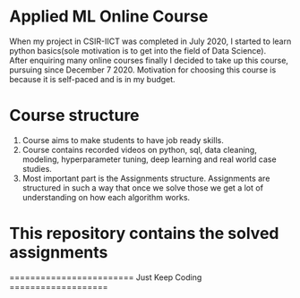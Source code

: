 # Applied ML Online Course <br>
When my project in CSIR-IICT was completed in July 2020, I started to learn python basics(sole motivation is to get into the field of Data Science).<br> 
After enquiring many online courses finally I decided to take up this course, pursuing since December 7 2020. Motivation for choosing this course is because it is self-paced and is in my budget.

# Course structure
1. Course aims to make students to have job ready skills.
2. Course contains recorded videos on python, sql, data cleaning, modeling, hyperparameter tuning, deep learning and real world case studies.
3. Most important part is the Assignments structure. Assignments are structured in such a way that once we solve those we get a lot of understanding on how each algorithm works.

# This repository contains the solved assignments


======================== Just Keep Coding ===================
